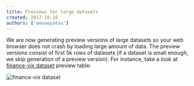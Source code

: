```yaml
---
title: Previews for large datasets
created: 2017-10-18
authors: ['anuveyatsu']
---
```


We are now generating preview versions of large datasets so your web browser does not crash by loading large amount of data. The preview versions consist of first 5k rows of datasets (if a dataset is small enough, we skip generation of a preview version). For instance, take a look at [finance-vix dataset][finance-vix] preview table:

![finance-vix dataset](/static/img/docs/preview-table.png)

[finance-vix]: /core/finance-vix
